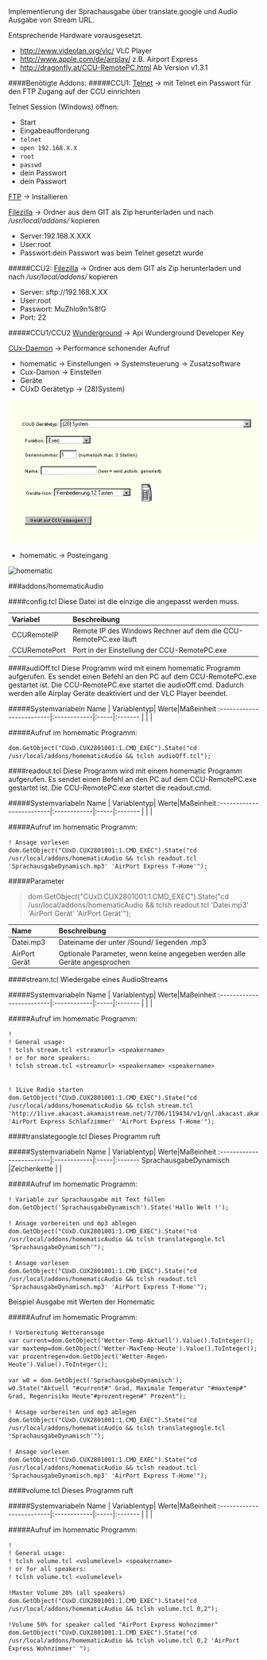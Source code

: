 Implementierung der Sprachausgabe über translate.google und Audio Ausgabe von Stream URL.

Entsprechende Hardware vorausgesetzt.

*   http://www.videolan.org/vlc/            VLC Player
*   http://www.apple.com/de/airplay/        z.B. Airport Express
*   http://dragonfly.at/CCU-RemotePC.html   Ab Version v1.3.1

####Benötigte Addons:
#####CCU1:
[Telnet](http://www.homematic-inside.de/software/addons/item/telnet-dienst) -> mit Telnet ein Passwort für den FTP Zugang auf der CCU einrichten

Telnet Session (Windows) öffnen:

*   Start
*   Eingabeaufforderung
*   `telnet`
*   `open 192.168.X.X`
*   `root`
*   `passwd`
*   dein Passwort
*   dein Passwort

[FTP](http://www.homematic-inside.de/software/addons/item/ftp) -> Installieren

[Filezilla](https://filezilla-project.org/) -> Ordner aus dem GIT als Zip herunterladen und nach */usr/local/addons/* kopieren

*   Server:192.168.X.XXX
*   User:root
*   Passwort:dein Passwort was beim Telnet gesetzt wurde

#####CCU2:
[Filezilla](https://filezilla-project.org/) -> Ordner aus dem GIT als Zip herunterladen und nach */usr/local/addons/* kopieren

*   Server: sftp://192.168.X.XX
*   User:root
*   Passwort: MuZhlo9n%8!G
*   Port: 22

#####CCU1/CCU2
[Wunderground](http://deutsch.wunderground.com/weather/api/) -> Api Wunderground Developer Key

[CUx-Daemon](http://www.homematic-inside.de/software/cuxdaemon) -> Performance schonender Aufruf

*   homematic -> Einstellungen -> Systemsteuerung -> Zusatzsoftware
*   Cux-Damon -> Einstellen
*   Geräte
*   CUxD Gerätetyp -> (28)System) 

![CuxD](https://github.com/nleutner/homematicWeather/blob/develop/addons/homematicWeather/doc/images/Cux%20Exec.jpg?raw=true)

*   homematic -> Posteingang

![homematic](https://raw.github.com/nleutner/homematicWeather/develop/addons/homematicWeather/doc/images/Cux%20CCU.gif)



###addons/homematicAudio





####config.tcl
Diese Datei ist die einzige die angepasst werden muss.

 Variabel                 |Beschreibung                                                                |
:-------------------------|:---------------------------------------------------------------------------|
CCURemoteIP               |Remote IP des Windows Rechner auf dem die CCU-RemotePC.exe läuft
CCURemotePort             |Port in der Einstellung der CCU-RemotePC.exe




####audiOff.tcl
Diese Programm wird mit einem homematic Programm aufgerufen. Es sendet einen Befehl an den PC auf dem CCU-RemotePC.exe gestartet ist.
Die CCU-RemotePC.exe startet die audioOff.cmd. Dadurch werden alle Airplay Geräte deaktiviert und der VLC Player beendet.

#####Systemvariabeln
 Name                     | Variablentyp| Werte|Maßeinheit
:-------------------------|:------------|:-----|:-------
                          |             |      |

#####Aufruf im homematic Programm:
```
dom.GetObject("CUxD.CUX2801001:1.CMD_EXEC").State("cd /usr/local/addons/homematicAudio && tclsh audioOff.tcl");
```





####readout.tcl
Diese Programm wird mit einem homematic Programm aufgerufen. Es sendet einen Befehl an den PC auf dem CCU-RemotePC.exe gestartet ist.
Die CCU-RemotePC.exe startet die readout.cmd.

#####Systemvariabeln
 Name                     | Variablentyp| Werte|Maßeinheit
:-------------------------|:------------|:-----|:-------
                          |             |      |

#####Aufruf im homematic Programm:
```
! Ansage vorlesen
dom.GetObject("CUxD.CUX2801001:1.CMD_EXEC").State("cd /usr/local/addons/homematicAudio && tclsh readout.tcl 'SprachausgabeDynamisch.mp3' 'AirPort Express T-Home'");

```

#####Parameter
> dom.GetObject("CUxD.CUX2801001:1.CMD_EXEC").State("cd /usr/local/addons/homematicAudio && tclsh readout.tcl 'Datei.mp3' 'AirPort Gerät' 'AirPort Gerät'");

 Name                     | Beschreibung
:-------------------------|:------------------------------------------
Datei.mp3                 | Dateiname der unter /Sound/ liegenden .mp3
AirPort Gerät             | Optionale Parameter, wenn keine angegeben werden alle Geräte angesprochen



####stream.tcl
Wiedergabe eines AudioStreams

#####Systemvariabeln
 Name                     | Variablentyp| Werte|Maßeinheit
:-------------------------|:------------|:-----|:-------
                          |             |      |

#####Aufruf im homematic Programm:
```
!
! General usage:
! tclsh stream.tcl <streamurl> <speakername>
! or for more speakers:
! tclsh stream.tcl <streamurl> <speakername> <speakername>


! 1Live Radio starten
dom.GetObject("CUxD.CUX2801001:1.CMD_EXEC").State("cd /usr/local/addons/homematicAudio && tclsh stream.tcl 'http://1live.akacast.akamaistream.net/7/706/119434/v1/gnl.akacast.akamaistream.net/1live' 'AirPort Express Schlafzimmer' 'AirPort Express T-Home'");
```





####translategoogle.tcl
Dieses Programm ruft

#####Systemvariabeln
 Name                     | Variablentyp| Werte|Maßeinheit
:-------------------------|:------------|:-----|:-------
SprachausgabeDynamisch    |Zeichenkette |      |


#####Aufruf im homematic Programm:
```
! Variable zur Sprachausgabe mit Text füllen
dom.GetObject('SprachausgabeDynamisch').State('Hallo Welt !');

! Ansage vorbereiten und mp3 ablegen
dom.GetObject("CUxD.CUX2801001:1.CMD_EXEC").State("cd /usr/local/addons/homematicAudio && tclsh translategoogle.tcl 'SprachausgabeDynamisch'");

! Ansage vorlesen
dom.GetObject("CUxD.CUX2801001:1.CMD_EXEC").State("cd /usr/local/addons/homematicAudio && tclsh readout.tcl 'SprachausgabeDynamisch.mp3' 'AirPort Express T-Home'");
```

Beispiel Ausgabe mit Werten der Homematic

#####Aufruf im homematic Programm:
```
! Vorbereitung Wetteransage
var current=dom.GetObject('Wetter-Temp-Aktuell').Value().ToInteger();
var maxtemp=dom.GetObject('Wetter-MaxTemp-Heute').Value().ToInteger();
var prozentregen=dom.GetObject('Wetter-Regen-Heute').Value().ToInteger();

var w0 = dom.GetObject('SprachausgabeDynamisch');
w0.State("Aktuell "#current#" Grad, Maximale Temperatur "#maxtemp#" Grad, Regenrisiko Heute"#prozentregen#" Prozent");

! Ansage vorbereiten und mp3 ablegen
dom.GetObject("CUxD.CUX2801001:1.CMD_EXEC").State("cd /usr/local/addons/homematicAudio && tclsh translategoogle.tcl 'SprachausgabeDynamisch'");

! Ansage vorlesen
dom.GetObject("CUxD.CUX2801001:1.CMD_EXEC").State("cd /usr/local/addons/homematicAudio && tclsh readout.tcl 'SprachausgabeDynamisch.mp3' 'AirPort Express T-Home'");

```





####volume.tcl
Dieses Programm ruft

#####Systemvariabeln
 Name                     | Variablentyp| Werte|Maßeinheit
:-------------------------|:------------|:-----|:-------
                          |             |      |


#####Aufruf im homematic Programm:
```
!
! General usage:
! tclsh volume.tcl <volumelevel> <speakername>
! or for all speakers:
! tclsh volume.tcl <volumelevel>

!Master Volume 20% (all speakers)
dom.GetObject("CUxD.CUX2801001:1.CMD_EXEC").State("cd /usr/local/addons/homematicAudio && tclsh volume.tcl 0,2");

!Volume 50% for speaker called "AirPort Express Wohnzimmer"
dom.GetObject("CUxD.CUX2801001:1.CMD_EXEC").State("cd /usr/local/addons/homematicAudio && tclsh volume.tcl 0,2 'AirPort Express Wohnzimmer' ");
```
